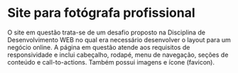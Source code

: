 # Site para fotógrafa profissional
O site em questão trata-se de um desafio proposto na Disciplina de Desenvolvimento WEB no qual era necessário desenvolver o layout para um negócio online. A página em questão atende aos requisitos de responsividade e inclui cabeçalho, rodapé, menu de navegação, seções de conteúdo e call-to-actions. Também possui imagens e ícone (favicon).